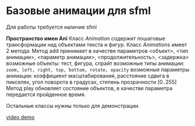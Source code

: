 # Базовые анимации для sfml

Для работы требуется наличие sfml

**Пространство имен Ani**
Класс _Animation_ содержит пошаговые трансформации над объектами текста и фигур.
Класс _Animations_ имеет 2 метода:
Метод add принимает в качестве параметров <объект>, <тип анимации>, <параметр анимации>, <продолжительность>, <задержка>
возможные объекты: тест, фигура, спрайт
возможные типы анимации: ```zoom, left, right, top, bottom, rotate, opacity```
возможные параметры анимации: коэффициент масштабирования, расстояние сдвига в пикселях, угол поворота в градусах, степень прозрачности [0..255]
Метод play обновляет состояние объектов, в качестве параметра передается пройденное время.

Остальные классы нужны только для демонстрации.

[video demo](http://vk.com/video74092507_171576744)
